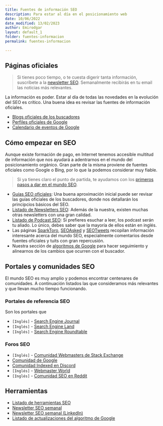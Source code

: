 ```yaml
---
title: Fuentes de información SEO
description: Para estar al día en el posicionamiento web
date: 10/06/2022
date_modified: 13/02/2023
author: Emirodgar
layout: default_1
folder: fuentes-informacion
permalink: fuentes-informacion
  
---
```



## Páginas oficiales

> Si tienes poco tiempo, o te cuesta digerir tanta información, suscríbete a la [newsletter SEO](https://newsletter.chuletaseo.com). Semanalmente recibirás en tu email las noticias más relevantes.

La información es poder. Estar al día de todas las novedades en la evolución del SEO es crítico. Una buena idea es revisar las fuentes de información oficiales.

- [Blogs oficiales de los buscadores](https://chuletaseo.com/blogs-oficiales) 
- [Perfiles oficiales de Google](https://chuletaseo.com/perfiles-oficiales-google)
- [Calendario de eventos de Google](https://www.google.com/webmasters/connect/?hl=es)


## Cómo empezar en SEO

Aunque existe formación de pago, en Internet tenemos accesible multitud de información que nos ayudará a adentrarnos en el mundo del posicionamiento orgánico. Gran parte de la misma proviene de fuentes oficiales como Google o Bing, por lo que la podemos considerar muy fiable.

> Si ya tienes claro el punto de partida, te ayudamos con los [primeros pasos a dar en el mundo SEO](primeros-pasos-seo).


- [Guías SEO oficiales](https://chuletaseo.com/guias-seo): Una buena aproximación inicial puede ser revisar las guías oficiales de los buscadores, donde nos detallarán los principcios básicos del SEO.
- [Listado de Newsletters SEO](https://chuletaseo.com/newsletter-seo): Además de la nuestra, existen muchas otras newsletters con una gran calidad.
- [Listado de Podcast SEO](https://chuletaseo.com/podcast-seo): Si prefieres esuchar a leer, los podcast serán tu aliado. Lo único, debes saber que la mayoría de ellos están en inglés.
- Las páginas [SparkToro](https://sparktoro.com/trending), [SEOAsked](https://seoasked.com/)  y [SEOTweets](https://seotweets.io/) recopilan información interesante acerca del mundo SEO, especialmente comentarios desde fuentes oficiales y tuits con gran repercusión.
- Nuestra sección de [algoritmos de Google](https://chuletaseo.com/algoritmos-google) para hacer seguimiento y alinearnos de los cambios que ocurren con el buscador.

<section id="cs_recursos"></section>

## Portales y comunidades SEO

El mundo SEO es muy amplio y podemos encontrar centenares de comunidades. A continuación listados las que consideramos más relevantes y que llevan mucho tiempo funcionando.

### Portales de referencia SEO

Son los portales que 

- `[Inglés]` - [Search Engine Journal](https://www.searchenginejournal.com/) 
- `[Inglés]` - [Search Engine Land](https://searchengineland.com/)
- `[Inglés]` - [Search Engine Roundtable](https://www.seroundtable.com/)


### Foros SEO

- `[Inglés]` - [Comunidad Webmasters de Stack Exchange](https://webmasters.stackexchange.com/questions)
- [Comunidad de Google](https://support.google.com/webmasters/community/?hl=en&gpf=%23!forum%2Fwebmasters)
- [Comunidad Indexed en Discord](https://discord.com/invite/w6DneAXrGd)
- `[Inglés]` - [Webmaster World](https://www.webmasterworld.com/)
- `[Inglés]` - [Comunidad SEO en Reddit](https://www.reddit.com/r/SEO/)


<section id="cs_herramientas"></section>

## Herramientas

- [Listado de herramientas SEO](https://chuletaseo.com/herramientas-seo)
- [Newsletter SEO semanal](http://newsletter.chuletaseo.com/)
- [Newsletter SEO semanal (LinkedIn)](https://www.linkedin.com/newsletters/chuleta-seo-6975060536694632448/)
- [Listado de actualizaciones del algoritmo de Google](https://developers.google.com/search/updates/ranking)
